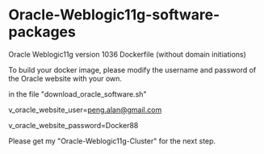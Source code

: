 # Oracle-Weblogic11g-software-packages
Oracle Weblogic11g version 1036 Dockerfile (without domain initiations)

To build your docker image, please modify the username and password of the Oracle website with your own.

in the file "download_oracle_software.sh"

v_oracle_website_user=peng.alan@gmail.com

v_oracle_website_password=Docker88

Please get my "Oracle-Weblogic11g-Cluster" for the next step.
